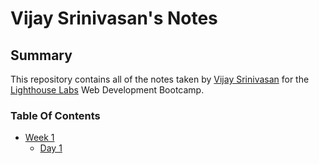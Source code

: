 # Vijay Srinivasan's Notes

## Summary

This repository contains all of the notes taken by [Vijay Srinivasan](https://github.com/gitvijayy) for the [Lighthouse Labs](https://lighthouselabs.ca/) Web Development Bootcamp.

### Table Of Contents

* [Week 1](/Week_1)
  * [Day 1](/Week_1/Day_1)
